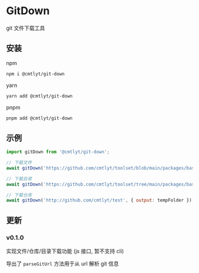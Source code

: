 # GitDown

git 文件下载工具

## 安装

npm

```bash
npm i @cmtlyt/git-down
```

yarn

```bash
yarn add @cmtlyt/git-down
```

pnpm

```bash
pnpm add @cmtlyt/git-down
```

## 示例

```js
import gitDown from '@cmtlyt/git-down';

// 下载文件
await gitDown('https://github.com/cmtlyt/toolset/blob/main/packages/base/README.md', { output: '' });

// 下载目录
await gitDown('https://github.com/cmtlyt/toolset/tree/main/packages/base/src/common', { output: tempFolder });

// 下载仓库
await gitDown('http://github.com/cmtlyt/test', { output: tempFolder });
```

## 更新

### v0.1.0

实现文件/仓库/目录下载功能 (js 接口, 暂不支持 cli)

导出了 `parseGitUrl` 方法用于从 url 解析 git 信息
